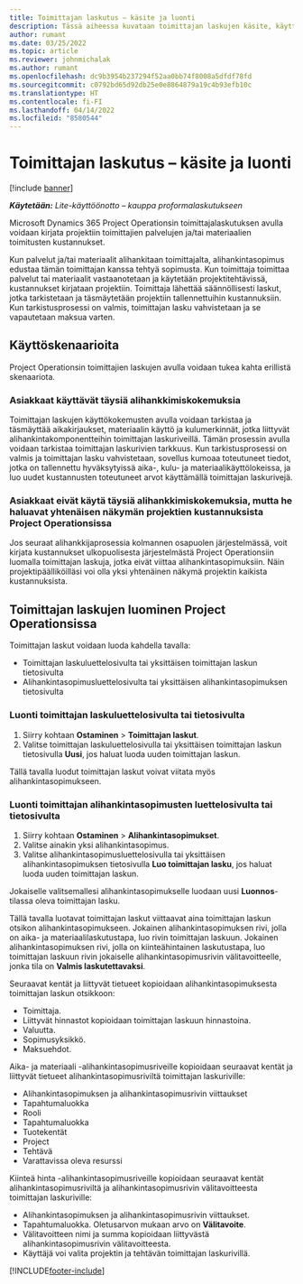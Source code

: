 ```yaml
---
title: Toimittajan laskutus – käsite ja luonti
description: Tässä aiheessa kuvataan toimittajan laskujen käsite, käyttöskenaariot ja toimittajan laskujen luominen Microsoft Dynamics 365 Project Operationsissa.
author: rumant
ms.date: 03/25/2022
ms.topic: article
ms.reviewer: johnmichalak
ms.author: rumant
ms.openlocfilehash: dc9b3954b237294f52aa0bb74f8008a5dfdf78fd
ms.sourcegitcommit: c0792bd65d92db25e0e8864879a19c4b93efb10c
ms.translationtype: HT
ms.contentlocale: fi-FI
ms.lasthandoff: 04/14/2022
ms.locfileid: "8580544"
---
```

# <a name="vendor-invoicing---concept-and-creation"></a>Toimittajan laskutus – käsite ja luonti

[!include [banner](../../includes/dataverse-preview.md)]

_**Käytetään:** Lite-käyttöönotto – kauppa proformalaskutukseen_

Microsoft Dynamics 365 Project Operationsin toimittajalaskutuksen avulla voidaan kirjata projektiin toimittajien palvelujen ja/tai materiaalien toimitusten kustannukset.

Kun palvelut ja/tai materiaalit alihankitaan toimittajalta, alihankintasopimus edustaa tämän toimittajan kanssa tehtyä sopimusta. Kun toimittaja toimittaa palvelut tai materiaalit vastaanotetaan ja käytetään projektitehtävissä, kustannukset kirjataan projektiin. Toimittaja lähettää säännöllisesti laskut, jotka tarkistetaan ja täsmäytetään projektiin tallennettuihin kustannuksiin. Kun tarkistusprosessi on valmis, toimittajan lasku vahvistetaan ja se vapautetaan maksua varten.

## <a name="scenarios-for-use"></a>Käyttöskenaarioita

Project Operationsin toimittajien laskujen avulla voidaan tukea kahta erillistä skenaariota.

### <a name="customers-use-the-full-subcontracting-experiences"></a>Asiakkaat käyttävät täysiä alihankkimiskokemuksia

Toimittajan laskujen käyttökokemusten avulla voidaan tarkistaa ja täsmäyttää aikakirjaukset, materiaalin käyttö ja kulumerkinnät, jotka liittyvät alihankintakomponentteihin toimittajan laskuriveillä. Tämän prosessin avulla voidaan tarkistaa toimittajan laskurivien tarkkuus. Kun tarkistusprosessi on valmis ja toimittajan lasku vahvistetaan, sovellus kumoaa toteutuneet tiedot, jotka on tallennettu hyväksytyissä aika-, kulu- ja materiaalikäyttölokeissa, ja luo uudet kustannusten toteutuneet arvot käyttämällä toimittajan laskurivejä.

### <a name="customers-dont-use-the-full-subcontracting-experiences-but-want-to-have-a-unified-view-of-costs-on-projects-in-project-operations"></a>Asiakkaat eivät käytä täysiä alihankkimiskokemuksia, mutta he haluavat yhtenäisen näkymän projektien kustannuksista Project Operationsissa

Jos seuraat alihankkijaprosessia kolmannen osapuolen järjestelmässä, voit kirjata kustannukset ulkopuolisesta järjestelmästä Project Operationsiin luomalla toimittajan laskuja, jotka eivät viittaa alihankintasopimuksiin. Näin projektipäälliköilläsi voi olla yksi yhtenäinen näkymä projektin kaikista kustannuksista.

## <a name="creation-of-vendor-invoices-in-project-operations"></a>Toimittajan laskujen luominen Project Operationsissa

Toimittajan laskut voidaan luoda kahdella tavalla:

- Toimittajan laskuluettelosivulta tai yksittäisen toimittajan laskun tietosivulta
- Alihankintasopimusluettelosivulta tai yksittäisen alihankintasopimuksen tietosivulta

### <a name="creation-from-the-vendor-invoice-list-page-or-details-page"></a>Luonti toimittajan laskuluettelosivulta tai tietosivulta

1. Siirry kohtaan **Ostaminen** \> **Toimittajan laskut**.
2. Valitse toimittajan laskuluettelosivulla tai yksittäisen toimittajan laskun tietosivulla **Uusi**, jos haluat luoda uuden toimittajan laskun.

Tällä tavalla luodut toimittajan laskut voivat viitata myös alihankintasopimukseen.

### <a name="creation-from-the-subcontract-list-page-or-details-page"></a>Luonti toimittajan alihankintasopimusten luettelosivulta tai tietosivulta

1. Siirry kohtaan **Ostaminen** \> **Alihankintasopimukset**.
2. Valitse ainakin yksi alihankintasopimus.
3. Valitse alihankintasopimusluettelosivulla tai yksittäisen alihankintasopimuksen tietosivulla **Luo toimittajan lasku**, jos haluat luoda uuden toimittajan laskun.

Jokaiselle valitsemallesi alihankintasopimukselle luodaan uusi **Luonnos**-tilassa oleva toimittajan lasku.

Tällä tavalla luotavat toimittajan laskut viittaavat aina toimittajan laskun otsikon alihankintasopimukseen. Jokainen alihankintasopimuksen rivi, jolla on aika- ja materiaalilaskutustapa, luo rivin toimittajan laskuun. Jokainen alihankintasopimuksen rivi, jolla on kiinteähintainen laskutustapa, luo toimittajan laskuun rivin jokaiselle alihankintasopimusrivin välitavoitteelle, jonka tila on **Valmis laskutettavaksi**.

Seuraavat kentät ja liittyvät tietueet kopioidaan alihankintasopimuksesta toimittajan laskun otsikkoon:

- Toimittaja.
- Liittyvät hinnastot kopioidaan toimittajan laskuun hinnastoina.
- Valuutta.
- Sopimusyksikkö.
- Maksuehdot.

Aika- ja materiaali -alihankintasopimusriveille kopioidaan seuraavat kentät ja liittyvät tietueet alihankintasopimusriviltä toimittajan laskuriville:

- Alihankintasopimuksen ja alihankintasopimusrivin viittaukset
- Tapahtumaluokka
- Rooli
- Tapahtumaluokka
- Tuotekentät
- Project
- Tehtävä
- Varattavissa oleva resurssi

Kiinteä hinta -alihankintasopimusriveille kopioidaan seuraavat kentät alihankintasopimusriviltä ja alihankintasopimusrivin välitavoitteesta toimittajan laskuriville:

- Alihankintasopimuksen ja alihankintasopimusrivin viittaukset.
- Tapahtumaluokka. Oletusarvon mukaan arvo on **Välitavoite**.
- Välitavoitteen nimi ja summa kopioidaan liittyvästä alihankintasopimusrivin välitavoitteesta.
- Käyttäjä voi valita projektin ja tehtävän toimittajan laskurivillä.

[!INCLUDE[footer-include](../../includes/footer-banner.md)]

